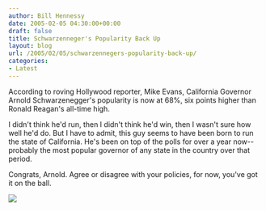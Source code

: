 ```yaml
---
author: Bill Hennessy
date: 2005-02-05 04:30:00+00:00
draft: false
title: Schwarzenneger's Popularity Back Up
layout: blog
url: /2005/02/05/schwarzennegers-popularity-back-up/
categories:
- Latest
---
```


According to roving Hollywood reporter, Mike Evans, California Governor Arnold Schwarzenegger's popularity is now at 68%, six points higher than Ronald Reagan's all-time high.




I didn't think he'd run, then I didn't think he'd win, then I wasn't sure how well he'd do. But I have to admit, this guy seems to have been born to run the state of California. He's been on top of the polls for over a year now--probably the most popular governor of any state in the country over that period.




Congrats, Arnold. Agree or disagree with your policies, for now, you've got it on the ball.

![](https://blog.billhennessy.com/aggbug.aspx?PostID=993)

